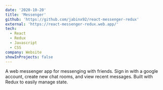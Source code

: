 ```yaml
---
date: '2020-10-20'
title: 'Messenger'
github: 'https://github.com/jabinx92/react-messenger-redux'
external: 'https://react-messenger-redux.web.app/'
tech:
  - React
  - Redux
  - Javascript
  - CSS
company: Website
showInProjects: false
---
```


A web messenger app for messenging with friends. Sign in with a google account, create new chat rooms, and view recent messages. Built with Redux to easily manage state.
